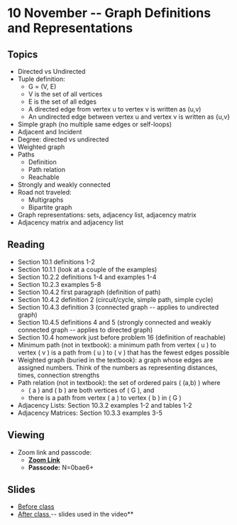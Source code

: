 # 10 November -- Graph Definitions and Representations


## Topics

- Directed vs Undirected
- Tuple definition:
  -  G = (V, E) 
  -  V  is the set of all vertices
  -  E  is the set of all edges
  - A directed edge from vertex u to vertex v is written as (u,v)
  - An undirected edge between vertex  u  and vertex  v  is written as {u,v}
- Simple graph (no multiple same edges or self-loops)
- Adjacent and Incident
- Degree: directed vs undirected
- Weighted graph
- Paths
  - Definition
  - Path relation
  - Reachable
- Strongly and weakly connected
- Road not traveled:
  - Multigraphs
  - Bipartite graph
- Graph representations: sets, adjacency list, adjacency matrix
- Adjacency matrix and adjacency list

## Reading

- Section 10.1 definitions 1-2
- Section 10.1.1 (look at a couple of the examples)
- Section 10.2.2 definitions 1-4 and examples 1-4
- Section 10.2.3 examples 5-8
- Section 10.4.2 first paragraph (definition of path)
- Section 10.4.2 definition 2 (circuit/cycle, simple path, simple cycle)
- Section 10.4.3 definition 3 (connected graph -- applies to undirected graph)
- Section 10.4.5 definitions 4 and 5 (strongly connected and weakly connected graph -- applies to directed graph)
- Section 10.4 homework just before problem 16 (definition of reachable)
- Minimum path (not in textbook): a minimum path from vertex \( u \) to vertex \( v \) is a path from \( u \) to \( v \) that has the fewest edges possible
- Weighted graph (buried in the textbook): a graph whose edges are assigned numbers. Think of the numbers as representing distances, times, connection strengths
- Path relation (not in textbook): the set of ordered pairs \( (a,b) \) where
  - \( a \) and \( b \) are both vertices of \( G \), and
  - there is a path from vertex \( a \) to vertex \( b \) in \( G \)
- Adjacency Lists: Section 10.3.2 examples 1-2 and tables 1-2
- Adjacency Matrices: Section 10.3.3 examples 3-5

## Viewing

- Zoom link and passcode:
    - <a href="https://byu.zoom.us/rec/share/95c6xRyUE5CSaxoeWWfmuSaay_pkIUoYBLHLqwZXGKBMnIKDtks-zE1yFBVycvpS.wN7IuYJK0bQPWg4A"> **Zoom Link** </a>
  - **Passcode:** N=0bae6+

## Slides

- <a href="Graph_Definitions_Fall_2023.pptx"> Before class </a>
- <a href="Graph_Definitions_Fall_2023_after_class.pptx"> After class </a>-- slides used in the video**
